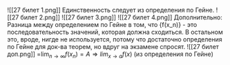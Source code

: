 ![[27 билет 1.png]]
Единственность следует из определения по Гейне.
![[27 билет 2.png]]
![[27 билет 3.png]]
![[27 билет 4.png]]
Дополнительно:
Разница между определением по Гейне в том, что {f(x_n)} - это последовательность значений, которая должна сходиться. В остальном это, вроде, нигде не используется, потому что достаточно определения по Гейне для док-ва теорем, но вдруг на экзамене спросят.
![[27 билет доп.png]]
=$\lim_{ n \to \infty }f(x_{n})=A \Rightarrow lim_{x\to a}f(x)$ (из определения по Гейне)
